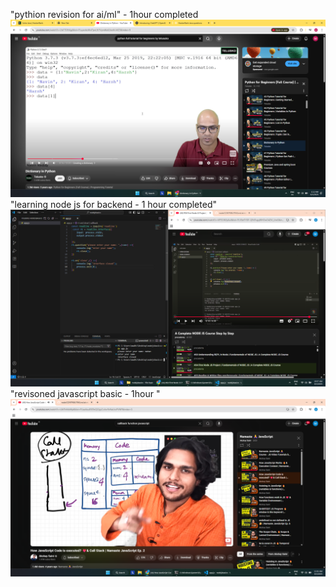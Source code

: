 "pythion revision for ai/ml" - 1hour completed
![alt text](<Screenshot 2025-08-04 011246.png>)
"learning node js for backend - 1 hour completed"
![alt text](<Screenshot 2025-08-04 105742.png>)
"revisoned javascript basic - 1hour "
![alt text](<Screenshot 2025-08-04 115553.png>)